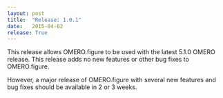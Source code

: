 ```yaml
---
layout: post
title:  "Release: 1.0.1"
date:   2015-04-02
release: True
---
```


This release allows OMERO.figure to be used with the latest 5.1.0 OMERO release.
This release adds no new features or other bug fixes to OMERO.figure.

However, a major release of OMERO.figure with several new features and bug fixes
should be available in 2 or 3 weeks.
